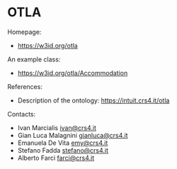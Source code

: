 OTLA
===

Homepage:
* https://w3id.org/otla

An example class:
* https://w3id.org/otla/Accommodation

References:
* Description of the ontology: https://intuit.crs4.it/otla

Contacts:
* Ivan Marcialis <ivan@crs4.it>
* Gian Luca Malagnini <gianluca@crs4.it>
* Emanuela De Vita <emy@crs4.it>
* Stefano Fadda <stefano@crs4.it>
* Alberto Farci <farci@crs4.it>
